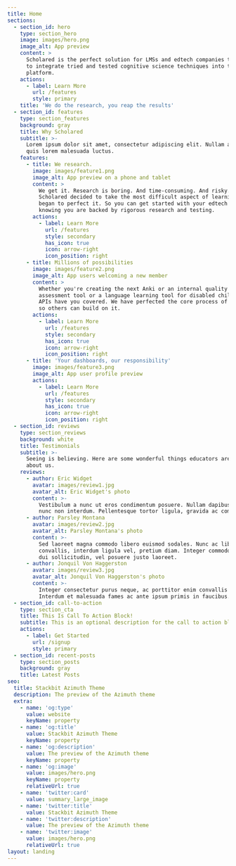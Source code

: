 ```yaml
---
title: Home
sections:
  - section_id: hero
    type: section_hero
    image: images/hero.png
    image_alt: App preview
    content: >
      Scholared is the perfect solution for LMSs and edtech companies that want
      to integrate tried and tested cognitive science techniques into their
      platform.
    actions:
      - label: Learn More
        url: /features
        style: primary
    title: 'We do the research, you reap the results'
  - section_id: features
    type: section_features
    background: gray
    title: Why Scholared
    subtitle: >-
      Lorem ipsum dolor sit amet, consectetur adipiscing elit. Nullam a metus
      quis lorem malesuada luctus.
    features:
      - title: We research.
        image: images/feature1.png
        image_alt: App preview on a phone and tablet
        content: >
          We get it. Research is boring. And time-consuming. And risky. So
          Scholared decided to take the most difficult aspect of learning and
          began to perfect it. So you can get started with your edtech solution
          knowing you are backed by rigorous research and testing.
        actions:
          - label: Learn More
            url: /features
            style: secondary
            has_icon: true
            icon: arrow-right
            icon_position: right
      - title: Millions of possibilities
        image: images/feature2.png
        image_alt: App users welcoming a new member
        content: >
          Whether you're creating the next Anki or an internal quality
          assessment tool or a language learning tool for disabled children, our
          APIs have you covered. We have perfected the core process of learning
          so others can build on it.
        actions:
          - label: Learn More
            url: /features
            style: secondary
            has_icon: true
            icon: arrow-right
            icon_position: right
      - title: 'Your dashboards, our responsibility'
        image: images/feature3.png
        image_alt: App user profile preview
        actions:
          - label: Learn More
            url: /features
            style: secondary
            has_icon: true
            icon: arrow-right
            icon_position: right
  - section_id: reviews
    type: section_reviews
    background: white
    title: Testimonials
    subtitle: >-
      Seeing is believing. Here are some wonderful things educators are saying
      about us.
    reviews:
      - author: Eric Widget
        avatar: images/review1.jpg
        avatar_alt: Eric Widget's photo
        content: >-
          Vestibulum a nunc ut eros condimentum posuere. Nullam dapibus quis
          nunc non interdum. Pellentesque tortor ligula, gravida ac commodo eu.
      - author: Parsley Montana
        avatar: images/review2.jpg
        avatar_alt: Parsley Montana's photo
        content: >-
          Sed laoreet magna commodo libero euismod sodales. Nunc ac libero
          convallis, interdum ligula vel, pretium diam. Integer commodo sem at
          dui sollicitudin, vel posuere justo laoreet.
      - author: Jonquil Von Haggerston
        avatar: images/review3.jpg
        avatar_alt: Jonquil Von Haggerston's photo
        content: >-
          Integer consectetur purus neque, ac porttitor enim convallis vitae.
          Interdum et malesuada fames ac ante ipsum primis in faucibus.
  - section_id: call-to-action
    type: section_cta
    title: This Is Call To Action Block!
    subtitle: This is an optional description for the call to action block.
    actions:
      - label: Get Started
        url: /signup
        style: primary
  - section_id: recent-posts
    type: section_posts
    background: gray
    title: Latest Posts
seo:
  title: Stackbit Azimuth Theme
  description: The preview of the Azimuth theme
  extra:
    - name: 'og:type'
      value: website
      keyName: property
    - name: 'og:title'
      value: Stackbit Azimuth Theme
      keyName: property
    - name: 'og:description'
      value: The preview of the Azimuth theme
      keyName: property
    - name: 'og:image'
      value: images/hero.png
      keyName: property
      relativeUrl: true
    - name: 'twitter:card'
      value: summary_large_image
    - name: 'twitter:title'
      value: Stackbit Azimuth Theme
    - name: 'twitter:description'
      value: The preview of the Azimuth theme
    - name: 'twitter:image'
      value: images/hero.png
      relativeUrl: true
layout: landing
---
```

